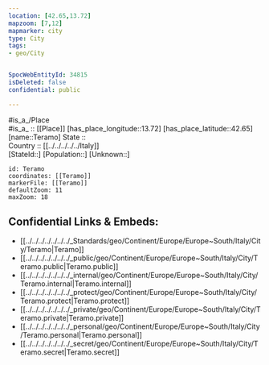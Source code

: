 ```yaml
---
location: [42.65,13.72] 
mapzoom: [7,12] 
mapmarker: city 
type: City
tags:
- geo/City


SpocWebEntityId: 34815
isDeleted: false
confidential: public

---
```

#is_a_/Place  
#is_a_ :: [[Place]] 
[has_place_longitude::13.72] 
[has_place_latitude::42.65] 
[name::Teramo] 
State ::  
Country :: [[../../../../../Italy]]  
[StateId::] 
[Population::] 
[Unknown::] 


```leaflet
id: Teramo
coordinates: [[Teramo]] 
markerFile: [[Teramo]] 
defaultZoom: 11 
maxZoom: 18
```


## Confidential Links & Embeds: 
- [[../../../../../../../_Standards/geo/Continent/Europe/Europe~South/Italy/City/Teramo|Teramo]] 
- [[../../../../../../../_public/geo/Continent/Europe/Europe~South/Italy/City/Teramo.public|Teramo.public]] 
- [[../../../../../../../_internal/geo/Continent/Europe/Europe~South/Italy/City/Teramo.internal|Teramo.internal]] 
- [[../../../../../../../_protect/geo/Continent/Europe/Europe~South/Italy/City/Teramo.protect|Teramo.protect]] 
- [[../../../../../../../_private/geo/Continent/Europe/Europe~South/Italy/City/Teramo.private|Teramo.private]] 
- [[../../../../../../../_personal/geo/Continent/Europe/Europe~South/Italy/City/Teramo.personal|Teramo.personal]] 
- [[../../../../../../../_secret/geo/Continent/Europe/Europe~South/Italy/City/Teramo.secret|Teramo.secret]] 
